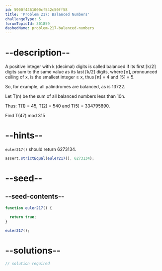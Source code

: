 ```yaml
---
id: 5900f4461000cf542c50ff58
title: 'Problem 217: Balanced Numbers'
challengeType: 5
forumTopicId: 301859
dashedName: problem-217-balanced-numbers
---
```


# --description--

A positive integer with k (decimal) digits is called balanced if its first ⌈k/2⌉ digits sum to the same value as its last ⌈k/2⌉ digits, where ⌈x⌉, pronounced ceiling of x, is the smallest integer ≥ x, thus ⌈π⌉ = 4 and ⌈5⌉ = 5.

So, for example, all palindromes are balanced, as is 13722.

Let T(n) be the sum of all balanced numbers less than 10n.

Thus: T(1) = 45, T(2) = 540 and T(5) = 334795890.

Find T(47) mod 315

# --hints--

`euler217()` should return 6273134.

```js
assert.strictEqual(euler217(), 6273134);
```

# --seed--

## --seed-contents--

```js
function euler217() {

  return true;
}

euler217();
```

# --solutions--

```js
// solution required
```

